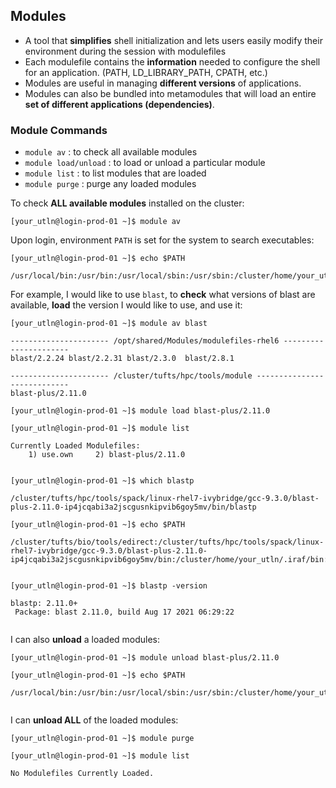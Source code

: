 ## Modules

- A tool that **simplifies** shell initialization and lets users easily modify their environment during the session with modulefiles
- Each modulefile contains the **information** needed to configure the shell for an application. (PATH, LD_LIBRARY_PATH, CPATH, etc.)
- Modules are useful in managing **different versions** of applications. 
- Modules can also be bundled into metamodules that will load an entire **set of different applications (dependencies)**. 


### Module  Commands
- `module av` : to check all available modules
- `module load/unload` : to load or unload a particular module
- `module list` : to list modules that are loaded
- `module purge` : purge any loaded modules

To check **ALL available modules** installed on the cluster:


`[your_utln@login-prod-01 ~]$ module av`


Upon login, environment `PATH` is set for the system to search executables:


`[your_utln@login-prod-01 ~]$ echo $PATH`
  
```
/usr/local/bin:/usr/bin:/usr/local/sbin:/usr/sbin:/cluster/home/your_utln/bin:/cluster/home/your_utln/.local/bin
```

For example, I would like to use `blast`, to **check** what versions of blast are available, **load** the version I would like to use, and use it:


`[your_utln@login-prod-01 ~]$ module av blast`
  
```
---------------------- /opt/shared/Modules/modulefiles-rhel6 ----------------------
blast/2.2.24 blast/2.2.31 blast/2.3.0  blast/2.8.1

---------------------- /cluster/tufts/hpc/tools/module ----------------------------
blast-plus/2.11.0
```


`[your_utln@login-prod-01 ~]$ module load blast-plus/2.11.0`
  
`[your_utln@login-prod-01 ~]$ module list`
  
```
Currently Loaded Modulefiles:
    1) use.own     2) blast-plus/2.11.0
    
```


`[your_utln@login-prod-01 ~]$ which blastp`
  
```
/cluster/tufts/hpc/tools/spack/linux-rhel7-ivybridge/gcc-9.3.0/blast-plus-2.11.0-ip4jcqabi3a2jscgusnkipvib6goy5mv/bin/blastp

```
`[your_utln@login-prod-01 ~]$ echo $PATH`

```
/cluster/tufts/bio/tools/edirect:/cluster/tufts/hpc/tools/spack/linux-rhel7-ivybridge/gcc-9.3.0/blast-plus-2.11.0-ip4jcqabi3a2jscgusnkipvib6goy5mv/bin:/cluster/home/your_utln/.iraf/bin:/cluster/home/your_utln/.iraf/bin:/usr/local/bin:/usr/bin:/usr/local/sbin:/usr/sbin:/cluster/home/your_utln/bin:/cluster/home/your_utln/.local/bin
  
```
  

`[your_utln@login-prod-01 ~]$ blastp -version`
  
```
blastp: 2.11.0+
 Package: blast 2.11.0, build Aug 17 2021 06:29:22
  
```

I can also **unload** a loaded modules:


`[your_utln@login-prod-01 ~]$ module unload blast-plus/2.11.0`
  
`[your_utln@login-prod-01 ~]$ echo $PATH`

```
/usr/local/bin:/usr/bin:/usr/local/sbin:/usr/sbin:/cluster/home/your_utln/bin:/cluster/home/your_utln/.local/bin
  
```

I can **unload ALL** of the loaded modules:


`[your_utln@login-prod-01 ~]$ module purge`
  
`[your_utln@login-prod-01 ~]$ module list`

```
No Modulefiles Currently Loaded.

```

